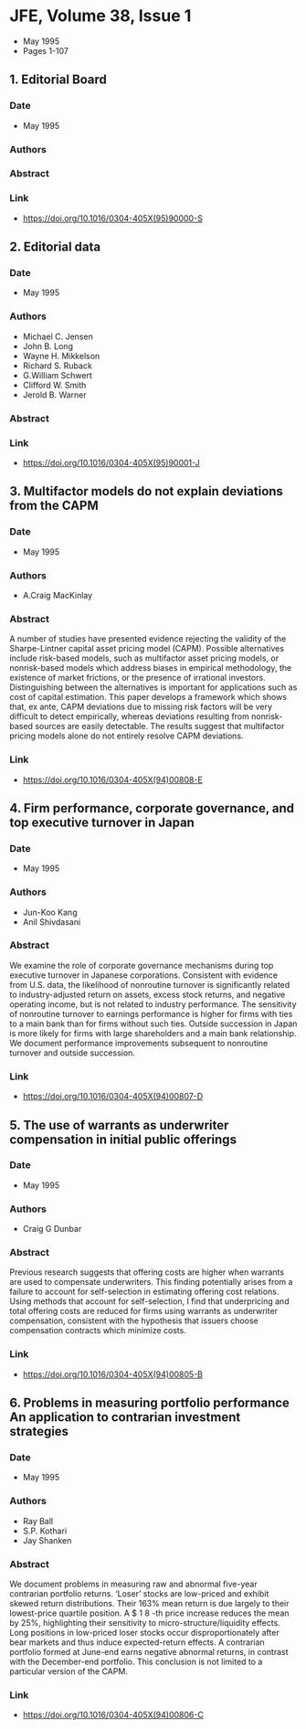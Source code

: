 # JFE, Volume 38, Issue 1
- May 1995
- Pages 1-107

## 1. Editorial Board
### Date
- May 1995
### Authors
### Abstract

### Link
- https://doi.org/10.1016/0304-405X(95)90000-S

## 2. Editorial data
### Date
- May 1995
### Authors
- Michael C. Jensen
- John B. Long
- Wayne H. Mikkelson
- Richard S. Ruback
- G.William Schwert
- Clifford W. Smith
- Jerold B. Warner
### Abstract

### Link
- https://doi.org/10.1016/0304-405X(95)90001-J

## 3. Multifactor models do not explain deviations from the CAPM
### Date
- May 1995
### Authors
- A.Craig MacKinlay
### Abstract
A number of studies have presented evidence rejecting the validity of the Sharpe-Lintner capital asset pricing model (CAPM). Possible alternatives include risk-based models, such as multifactor asset pricing models, or nonrisk-based models which address biases in empirical methodology, the existence of market frictions, or the presence of irrational investors. Distinguishing between the alternatives is important for applications such as cost of capital estimation. This paper develops a framework which shows that, ex ante, CAPM deviations due to missing risk factors will be very difficult to detect empirically, whereas deviations resulting from nonrisk-based sources are easily detectable. The results suggest that multifactor pricing models alone do not entirely resolve CAPM deviations.
### Link
- https://doi.org/10.1016/0304-405X(94)00808-E

## 4. Firm performance, corporate governance, and top executive turnover in Japan
### Date
- May 1995
### Authors
- Jun-Koo Kang
- Anil Shivdasani
### Abstract
We examine the role of corporate governance mechanisms during top executive turnover in Japanese corporations. Consistent with evidence from U.S. data, the likelihood of nonroutine turnover is significantly related to industry-adjusted return on assets, excess stock returns, and negative operating income, but is not related to industry performance. The sensitivity of nonroutine turnover to earnings performance is higher for firms with ties to a main bank than for firms without such ties. Outside succession in Japan is more likely for firms with large shareholders and a main bank relationship. We document performance improvements subsequent to nonroutine turnover and outside succession.
### Link
- https://doi.org/10.1016/0304-405X(94)00807-D

## 5. The use of warrants as underwriter compensation in initial public offerings
### Date
- May 1995
### Authors
- Craig G Dunbar
### Abstract
Previous research suggests that offering costs are higher when warrants are used to compensate underwriters. This finding potentially arises from a failure to account for self-selection in estimating offering cost relations. Using methods that account for self-selection, I find that underpricing and total offering costs are reduced for firms using warrants as underwriter compensation, consistent with the hypothesis that issuers choose compensation contracts which minimize costs.
### Link
- https://doi.org/10.1016/0304-405X(94)00805-B

## 6. Problems in measuring portfolio performance An application to contrarian investment strategies
### Date
- May 1995
### Authors
- Ray Ball
- S.P. Kothari
- Jay Shanken
### Abstract
We document problems in measuring raw and abnormal five-year contrarian portfolio returns. ‘Loser’ stocks are low-priced and exhibit skewed return distributions. Their 163% mean return is due largely to their lowest-price quartile position. A $
1
8
-th price increase reduces the mean by 25%, highlighting their sensitivity to micro-structure/liquidity effects. Long positions in low-priced loser stocks occur disproportionately after bear markets and thus induce expected-return effects. A contrarian portfolio formed at June-end earns negative abnormal returns, in contrast with the December-end portfolio. This conclusion is not limited to a particular version of the CAPM.
### Link
- https://doi.org/10.1016/0304-405X(94)00806-C

